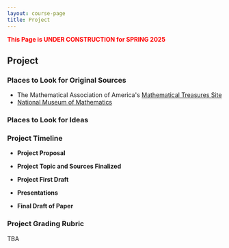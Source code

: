 ```yaml
---
layout: course-page
title: Project
---
```

<span style="color:red">**This Page is UNDER CONSTRUCTION for SPRING 2025**</span>

## Project

### Places to Look for Original Sources

* The Mathematical Association of America's [Mathematical Treasures Site](https://old.maa.org/press/periodicals/convergence/index-to-mathematical-treasures)
* [National Museum of Mathematics](https://history-of-mathematics.org/)

### Places to Look for Ideas



### Project Timeline

* **Project Proposal**

* **Project Topic and Sources Finalized** 

* **Project First Draft**

* **Presentations**

* **Final Draft of Paper**

### Project Grading Rubric

TBA


<div style="padding-bottom: 40px"></div>
